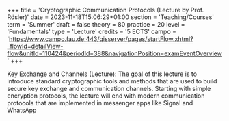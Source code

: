 +++
title = 'Cryptographic Communication Protocols (Lecture by Prof. Rösler)'
date = 2023-11-18T15:06:29+01:00
section = 'Teaching/Courses'
term = 'Summer'
draft = false
theory = 80
practice = 20
level = 'Fundamentals'
type = 'Lecture'
credits = '5 ECTS'
campo = 'https://www.campo.fau.de:443/qisserver/pages/startFlow.xhtml?_flowId=detailView-flow&unitId=110424&periodId=388&navigationPosition=examEventOverview'
+++

Key Exchange and Channels (Lecture): The goal of this lecture is to introduce standard cryptographic tools and methods that are used to build secure key exchange and communication channels. Starting with simple encryption protocols, the lecture will end with modern communication protocols that are implemented in messenger apps like Signal and WhatsApp  
